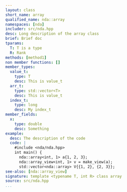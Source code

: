 ```yaml
---
layout: class
short_name: array
qualified_name: nda::array
namespaces: [nda]
includer: src/nda.hpp
desc: Long description of the array class
brief: Brief doc
tparams:
  T: T is a type
  R: Rank
methods: [method1]
non member functions: []
member_types:
  value_t:
    type: T
    desc: This is value_t
  arr_t:
    type: std::vector<T>
    desc: This is value_t
  index_t:
    type: long
    desc: My index_t
member_fields:
  x:
    type: double
    desc: Something
example:
  desc: The description of the code
  code: |
    #include <nda/nda.hpp>
    int main() {
      nda::array<int, 1> a{1, 2, 3};
      nda::array_view<int, 1> v = make_view(a);
      std::vector<nda::array> V{{1, 2}, {2, 3}};
see-also: [nda::array_view]
signature: template <typename T, int R> class array
source: src/nda.hpp
...
```

